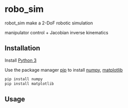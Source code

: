 # robo_sim

robot_sim make a 2-DoF robotic simulation

manipulator control + Jacobian inverse kinematics

## Installation

Install [Python 3](https://www.python.org/downloads/)

Use the package manager [pip](https://pip.pypa.io/en/stable/) to install [numpy](https://numpy.org/), [matplotlib](https://matplotlib.org/)

```bash
pip install numpy
pip install matplotlib
```

## Usage

